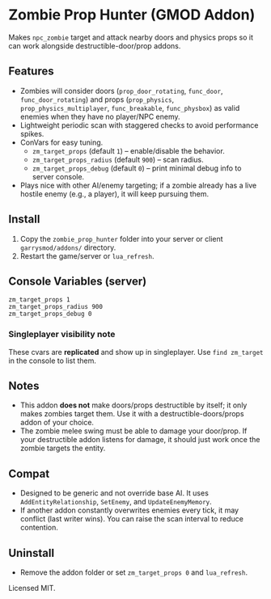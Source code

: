 # Zombie Prop Hunter (GMOD Addon)

Makes `npc_zombie` target and attack nearby doors and physics props so it can work alongside destructible-door/prop addons.

## Features
- Zombies will consider doors (`prop_door_rotating`, `func_door`, `func_door_rotating`) and props (`prop_physics`, `prop_physics_multiplayer`, `func_breakable`, `func_physbox`) as valid enemies when they have no player/NPC enemy.
- Lightweight periodic scan with staggered checks to avoid performance spikes.
- ConVars for easy tuning.
  - `zm_target_props` (default `1`) – enable/disable the behavior.
  - `zm_target_props_radius` (default `900`) – scan radius.
  - `zm_target_props_debug` (default `0`) – print minimal debug info to server console.
- Plays nice with other AI/enemy targeting; if a zombie already has a live hostile enemy (e.g., a player), it will keep pursuing them.

## Install
1. Copy the `zombie_prop_hunter` folder into your server or client `garrysmod/addons/` directory.
2. Restart the game/server or `lua_refresh`.

## Console Variables (server)
```
zm_target_props 1
zm_target_props_radius 900
zm_target_props_debug 0
```

### Singleplayer visibility note
These cvars are **replicated** and show up in singleplayer. Use `find zm_target` in the console to list them.

## Notes
- This addon **does not** make doors/props destructible by itself; it only makes zombies target them. Use it with a destructible-doors/props addon of your choice.
- The zombie melee swing must be able to damage your door/prop. If your destructible addon listens for damage, it should just work once the zombie targets the entity.

## Compat
- Designed to be generic and not override base AI. It uses `AddEntityRelationship`, `SetEnemy`, and `UpdateEnemyMemory`.
- If another addon constantly overwrites enemies every tick, it may conflict (last writer wins). You can raise the scan interval to reduce contention.

## Uninstall
- Remove the addon folder or set `zm_target_props 0` and `lua_refresh`.

Licensed MIT.
